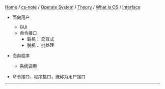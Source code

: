 [Home](https://mengxianbin.github.io) /
[cs-note](https://mengxianbin.github.io/cs-note/content) /
[Operate System](https://mengxianbin.github.io/cs-note/content/Operate%20System) /
[Theory](https://mengxianbin.github.io/cs-note/content/Operate%20System/Theory) /
[What Is OS](https://mengxianbin.github.io/cs-note/content/Operate%20System/Theory/What%20Is%20OS) /
[Interface](https://mengxianbin.github.io/cs-note/content/Operate%20System/Theory/What%20Is%20OS/Interface)

* 面向用户
    * GUI
    * 命令接口
        * 联机： 交互式
        * 脱机： 批处理

* 面向程序
    * 系统调用

* 命令接口、程序接口，统称为用户接口

---

